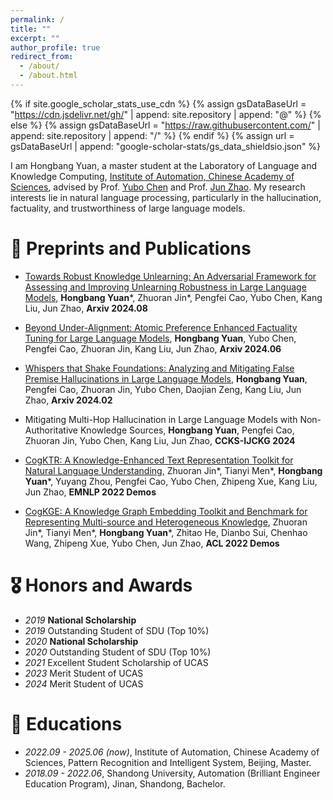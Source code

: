 ```yaml
---
permalink: /
title: ""
excerpt: ""
author_profile: true
redirect_from: 
  - /about/
  - /about.html
---
```


{% if site.google_scholar_stats_use_cdn %}
{% assign gsDataBaseUrl = "https://cdn.jsdelivr.net/gh/" | append: site.repository | append: "@" %}
{% else %}
{% assign gsDataBaseUrl = "https://raw.githubusercontent.com/" | append: site.repository | append: "/" %}
{% endif %}
{% assign url = gsDataBaseUrl | append: "google-scholar-stats/gs_data_shieldsio.json" %}

<span class='anchor' id='about-me'></span>

I am Hongbang Yuan, a master student at the Laboratory of Language and Knowledge Computing, [Institute of Automation, Chinese Academy of Sciences](http://www.ia.ac.cn/), advised by Prof. [Yubo Chen](https://people.ucas.ac.cn/~yubochen) and Prof. [Jun Zhao](https://people.ucas.ac.cn/~zhaojun). My research interests lie in natural language processing, particularly in the hallucination, factuality, and trustworthiness of large language models. 


<!-- 
Lorem ipsum dolor sit amet, consectetur adipiscing elit. Vivamus ornare aliquet ipsum, ac tempus justo dapibus sit amet. Suspendisse condimentum, libero vel tempus mattis, risus risus vulputate libero, elementum fermentum mi neque vel nisl. Maecenas facilisis maximus dignissim. Curabitur mattis vulputate dui, tincidunt varius libero luctus eu. Mauris mauris nulla, scelerisque eget massa id, tincidunt congue felis. Sed convallis tempor ipsum rhoncus viverra. Pellentesque nulla orci, accumsan volutpat fringilla vitae, maximus sit amet tortor. Aliquam ultricies odio ut volutpat scelerisque. Donec nisl nisl, porttitor vitae pharetra quis, fringilla sed mi. Fusce pretium dolor ut aliquam consequat. Cras volutpat, tellus accumsan mattis molestie, nisl lacus tempus massa, nec malesuada tortor leo vel quam. Aliquam vel ex consectetur, vehicula leo nec, efficitur eros. Donec convallis non urna quis feugiat.

My research interest includes neural machine translation and computer vision. I have published more than 100 papers at the top international AI conferences with total <a href='https://scholar.google.com/citations?user=DhtAFkwAAAAJ'>google scholar citations <strong><span id='total_cit'>260000+</span></strong></a> (You can also use google scholar badge <a href='https://scholar.google.com/citations?user=DhtAFkwAAAAJ'><img src="https://img.shields.io/endpoint?url={{ url | url_encode }}&logo=Google%20Scholar&labelColor=f6f6f6&color=9cf&style=flat&label=citations"></a>).
 -->

<!-- # 🔥 News
- *2022.02*: &nbsp;🎉🎉 Lorem ipsum dolor sit amet, consectetur adipiscing elit. Vivamus ornare aliquet ipsum, ac tempus justo dapibus sit amet. 
- *2022.02*: &nbsp;🎉🎉 Lorem ipsum dolor sit amet, consectetur adipiscing elit. Vivamus ornare aliquet ipsum, ac tempus justo dapibus sit amet.  -->

# 📝 Preprints and Publications 

<!-- <div class='paper-box'><div class='paper-box-image'><div><div class="badge">CVPR 2016</div><img src='images/500x300.png' alt="sym" width="100%"></div></div>
<div class='paper-box-text' markdown="1">

[Deep Residual Learning for Image Recognition](https://openaccess.thecvf.com/content_cvpr_2016/papers/He_Deep_Residual_Learning_CVPR_2016_paper.pdf)

**Kaiming He**, Xiangyu Zhang, Shaoqing Ren, Jian Sun

[**Project**](https://scholar.google.com/citations?view_op=view_citation&hl=zh-CN&user=DhtAFkwAAAAJ&citation_for_view=DhtAFkwAAAAJ:ALROH1vI_8AC) <strong><span class='show_paper_citations' data='DhtAFkwAAAAJ:ALROH1vI_8AC'></span></strong>
- Lorem ipsum dolor sit amet, consectetur adipiscing elit. Vivamus ornare aliquet ipsum, ac tempus justo dapibus sit amet. 
</div>
</div> -->



<!-- - [Lorem ipsum dolor sit amet, consectetur adipiscing elit. Vivamus ornare aliquet ipsum, ac tempus justo dapibus sit amet](https://github.com), A, B, C, **CVPR 2020** -->

- [Towards Robust Knowledge Unlearning: An Adversarial Framework for Assessing and Improving Unlearning Robustness in Large Language Models](https://www.arxiv.org/abs/2408.10682), **Hongbang Yuan***, Zhuoran Jin\*, Pengfei Cao, Yubo Chen, Kang Liu, Jun Zhao, **Arxiv 2024.08**

- [Beyond Under-Alignment: Atomic Preference Enhanced Factuality Tuning for Large Language Models](https://arxiv.org/pdf/2406.12416), **Hongbang Yuan**, Yubo Chen, Pengfei Cao, Zhuoran Jin, Kang Liu, Jun Zhao, **Arxiv 2024.06**

- [Whispers that Shake Foundations: Analyzing and Mitigating False Premise Hallucinations in Large Language Models](https://arxiv.org/pdf/2402.19103), **Hongbang Yuan**, Pengfei Cao, Zhuoran Jin, Yubo Chen, Daojian Zeng, Kang Liu, Jun Zhao, **Arxiv 2024.02**

- Mitigating Multi-Hop Hallucination in Large Language Models with Non-Authoritative Knowledge Sources, **Hongbang Yuan**, Pengfei Cao, Zhuoran Jin, Yubo Chen, Kang Liu, Jun Zhao, **CCKS-IJCKG 2024**

- [CogKTR: A Knowledge-Enhanced Text Representation Toolkit for Natural Language Understanding](https://aclanthology.org/2022.emnlp-demos.1/), Zhuoran Jin\*, Tianyi Men\*, **Hongbang Yuan**\*, Yuyang Zhou, Pengfei Cao, Yubo Chen, Zhipeng Xue, Kang Liu, Jun Zhao, **EMNLP 2022 Demos**

- [CogKGE: A Knowledge Graph Embedding Toolkit and Benchmark for Representing Multi-source and Heterogeneous Knowledge](https://aclanthology.org/2022.acl-demo.16/#), Zhuoran Jin\*, Tianyi Men\*, **Hongbang Yuan**\*, Zhitao He, Dianbo Sui, Chenhao Wang, Zhipeng Xue, Yubo Chen, Jun Zhao, **ACL 2022 Demos**




# 🎖 Honors and Awards

- *2019* **National Scholarship**
- *2019* Outstanding Student of SDU (Top 10%) 
- *2020* **National Scholarship**
- *2020* Outstanding Student of SDU (Top 10%) 
- *2021* Excellent Student Scholarship of UCAS      
- *2023*  Merit Student of UCAS
- *2024*  Merit Student of UCAS


# 📖 Educations
- *2022.09 - 2025.06 (now)*, Institute of Automation, Chinese Academy of Sciences, Pattern Recognition and Intelligent System, Beijing, Master.
- *2018.09 - 2022.06*, Shandong University, Automation (Brilliant Engineer Education Program), Jinan, Shandong, Bachelor.

<!-- # 💬 Invited Talks
- *2021.06*, Lorem ipsum dolor sit amet, consectetur adipiscing elit. Vivamus ornare aliquet ipsum, ac tempus justo dapibus sit amet. 
- *2021.03*, Lorem ipsum dolor sit amet, consectetur adipiscing elit. Vivamus ornare aliquet ipsum, ac tempus justo dapibus sit amet.  \| [\[video\]](https://github.com/)

# 💻 Internships
- *2019.05 - 2020.02*, [Lorem](https://github.com/), China. -->
